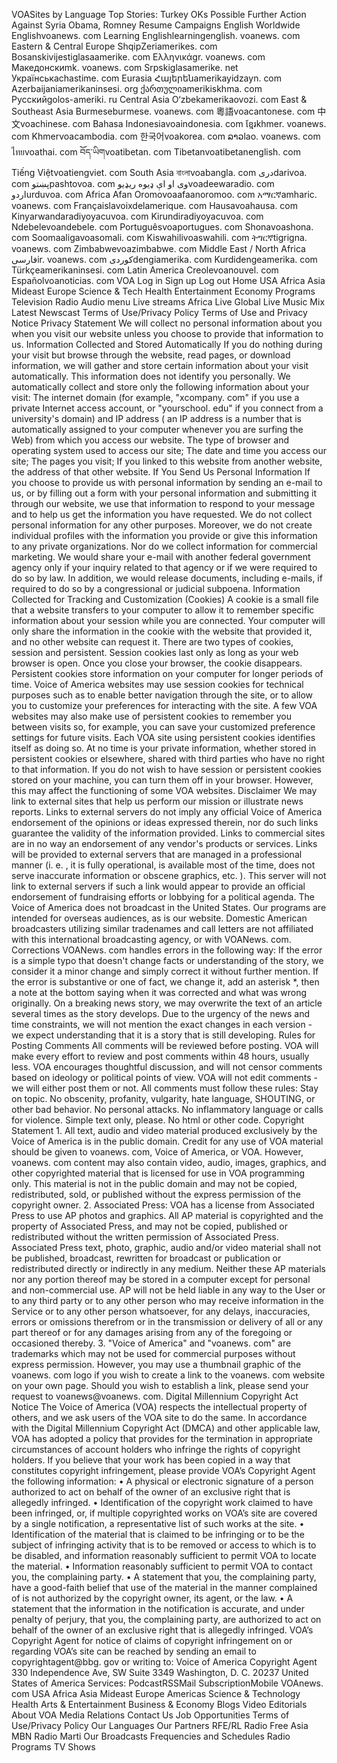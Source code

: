 VOASites by Language Top Stories: Turkey OKs Possible Further Action Against Syria Obama, Romney Resume Campaigns English Worldwide Englishvoanews. com Learning Englishlearningenglish. voanews. com Eastern & Central Europe ShqipZeriamerikes. com Bosanskivijestiglasaamerike. com Ελληνικάgr. voanews. com Македонскиmk. voanews. com Srpskiglasamerike. net Українськаchastime. com Eurasia Հայերենamerikayidzayn. com Azerbaijaniamerikaninsesi. org ქართულიamerikiskhma. com Русскийgolos-ameriki. ru Central Asia O‘zbekamerikaovozi. com East & Southeast Asia Burmeseburmese. voanews. com 粵語voacantonese. com 中文voachinese. com Bahasa Indonesiavoaindonesia. com ខ្មែរkhmer. voanews. com Khmervoacambodia. com 한국어voakorea. com ລາວlao. voanews. com ไทยvoathai. com བོད་ཡིགvoatibetan. com Tibetanvoatibetanenglish. com Tiếng Việtvoatiengviet. com South Asia বাংলাvoabangla. com دریdarivoa. com پښتوpashtovoa. com وی او اې ډيوه ريډیوvoadeewaradio. com اردوurduvoa. com Africa Afan Oromovoaafaanoromoo. com አማርኛamharic. voanews. com Françaislavoixdelamerique. com Hausavoahausa. com Kinyarwandaradiyoyacuvoa. com Kirundiradiyoyacuvoa. com Ndebelevoandebele. com Portuguêsvoaportugues. com Shonavoashona. com Soomaaligavoasomali. com Kiswahilivoaswahili. com ትግርኛtigrigna. voanews. com Zimbabwevoazimbabwe. com Middle East / North Africa فارسیir. voanews. com كوردیdengiamerika. com Kurdidengeamerika. com Türkçeamerikaninsesi. com Latin America Creolevoanouvel. com Españolvoanoticias. com VOA Log in Sign up Log out Home USA Africa Asia Mideast Europe Science & Tech Health Entertainment Economy Programs Television Radio Audio menu Live streams Africa Live Global Live Music Mix Latest Newscast Terms of Use/Privacy Policy Terms of Use and Privacy Notice Privacy Statement We will collect no personal information about you when you visit our website unless you choose to provide that information to us. Information Collected and Stored Automatically If you do nothing during your visit but browse through the website, read pages, or download information, we will gather and store certain information about your visit automatically. This information does not identify you personally. We automatically collect and store only the following information about your visit: The internet domain (for example, "xcompany. com" if you use a private Internet access account, or "yourschool. edu" if you connect from a university's domain) and IP address ( an IP address is a number that is automatically assigned to your computer whenever you are surfing the Web) from which you access our website. The type of browser and operating system used to access our site; The date and time you access our site; The pages you visit; If you linked to this website from another website, the address of that other website. If You Send Us Personal Information If you choose to provide us with personal information by sending an e-mail to us, or by filling out a form with your personal information and submitting it through our website, we use that information to respond to your message and to help us get the information you have requested. We do not collect personal information for any other purposes. Moreover, we do not create individual profiles with the information you provide or give this information to any private organizations. Nor do we collect information for commercial marketing. We would share your e-mail with another federal government agency only if your inquiry related to that agency or if we were required to do so by law. In addition, we would release documents, including e-mails, if required to do so by a congressional or judicial subpoena. Information Collected for Tracking and Customization (Cookies) A cookie is a small file that a website transfers to your computer to allow it to remember specific information about your session while you are connected. Your computer will only share the information in the cookie with the website that provided it, and no other website can request it. There are two types of cookies, session and persistent. Session cookies last only as long as your web browser is open. Once you close your browser, the cookie disappears. Persistent cookies store information on your computer for longer periods of time. Voice of America websites may use session cookies for technical purposes such as to enable better navigation through the site, or to allow you to customize your preferences for interacting with the site. A few VOA websites may also make use of persistent cookies to remember you between visits so, for example, you can save your customized preference settings for future visits. Each VOA site using persistent cookies identifies itself as doing so. At no time is your private information, whether stored in persistent cookies or elsewhere, shared with third parties who have no right to that information. If you do not wish to have session or persistent cookies stored on your machine, you can turn them off in your browser. However, this may affect the functioning of some VOA websites. Disclaimer We may link to external sites that help us perform our mission or illustrate news reports. Links to external servers do not imply any official Voice of America endorsement of the opinions or ideas expressed therein, nor do such links guarantee the validity of the information provided. Links to commercial sites are in no way an endorsement of any vendor's products or services. Links will be provided to external servers that are managed in a professional manner (i. e. , it is fully operational, is available most of the time, does not serve inaccurate information or obscene graphics, etc. ). This server will not link to external servers if such a link would appear to provide an official endorsement of fundraising efforts or lobbying for a political agenda. The Voice of America does not broadcast in the United States. Our programs are intended for overseas audiences, as is our website. Domestic American broadcasters utilizing similar tradenames and call letters are not affiliated with this international broadcasting agency, or with VOANews. com. Corrections VOANews. com handles errors in the following way: If the error is a simple typo that doesn't change facts or understanding of the story, we consider it a minor change and simply correct it without further mention. If the error is substantive or one of fact, we change it, add an asterisk \*, then a note at the bottom saying when it was corrected and what was wrong originally. On a breaking news story, we may overwrite the text of an article several times as the story develops. Due to the urgency of the news and time constraints, we will not mention the exact changes in each version - we expect understanding that it is a story that is still developing. Rules for Posting Comments All comments will be reviewed before posting. VOA will make every effort to review and post comments within 48 hours, usually less. VOA encourages thoughtful discussion, and will not censor comments based on ideology or political points of view. VOA will not edit comments - we will either post them or not. All comments must follow these rules: Stay on topic. No obscenity, profanity, vulgarity, hate language, SHOUTING, or other bad behavior. No personal attacks. No inflammatory language or calls for violence. Simple text only, please. No html or other code. Copyright Statement 1. All text, audio and video material produced exclusively by the Voice of America is in the public domain. Credit for any use of VOA material should be given to voanews. com, Voice of America, or VOA. However, voanews. com content may also contain video, audio, images, graphics, and other copyrighted material that is licensed for use in VOA programming only. This material is not in the public domain and may not be copied, redistributed, sold, or published without the express permission of the copyright owner. 2. Associated Press: VOA has a license from Associated Press to use AP photos and graphics. All AP material is copyrighted and the property of Associated Press, and may not be copied, published or redistributed without the written permission of Associated Press. Associated Press text, photo, graphic, audio and/or video material shall not be published, broadcast, rewritten for broadcast or publication or redistributed directly or indirectly in any medium. Neither these AP materials nor any portion thereof may be stored in a computer except for personal and non-commercial use. AP will not be held liable in any way to the User or to any third party or to any other person who may receive information in the Service or to any other person whatsoever, for any delays, inaccuracies, errors or omissions therefrom or in the transmission or delivery of all or any part thereof or for any damages arising from any of the foregoing or occasioned thereby. 3. "Voice of America" and "voanews. com" are trademarks which may not be used for commercial purposes without express permission. However, you may use a thumbnail graphic of the voanews. com logo if you wish to create a link to the voanews. com website on your own page. Should you wish to establish a link, please send your request to voanews@voanews. com. Digital Millennium Copyright Act Notice The Voice of America (VOA) respects the intellectual property of others, and we ask users of the VOA site to do the same. In accordance with the Digital Millennium Copyright Act (DMCA) and other applicable law, VOA has adopted a policy that provides for the termination in appropriate circumstances of account holders who infringe the rights of copyright holders. If you believe that your work has been copied in a way that constitutes copyright infringement, please provide VOA’s Copyright Agent the following information: • A physical or electronic signature of a person authorized to act on behalf of the owner of an exclusive right that is allegedly infringed. • Identification of the copyright work claimed to have been infringed, or, if multiple copyrighted works on VOA’s site are covered by a single notification, a representative list of such works at the site. • Identification of the material that is claimed to be infringing or to be the subject of infringing activity that is to be removed or access to which is to be disabled, and information reasonably sufficient to permit VOA to locate the material. • Information reasonably sufficient to permit VOA to contact you, the complaining party. • A statement that you, the complaining party, have a good-faith belief that use of the material in the manner complained of is not authorized by the copyright owner, its agent, or the law. • A statement that the information in the notification is accurate, and under penalty of perjury, that you, the complaining party, are authorized to act on behalf of the owner of an exclusive right that is allegedly infringed. VOA’s Copyright Agent for notice of claims of copyright infringement on or regarding VOA’s site can be reached by sending an email to copyrightagent@bbg. gov or writing to: Voice of America Copyright Agent 330 Independence Ave, SW Suite 3349 Washington, D. C. 20237 United States of America Services: PodcastRSSMail SubscriptionMobile VOAnews. com USA Africa Asia Mideast Europe Americas Science & Technology Health Arts & Entertainment Business & Economy Blogs Video Editorials About VOA Media Relations Contact Us Job Opportunities Terms of Use/Privacy Policy Our Languages Our Partners RFE/RL Radio Free Asia MBN Radio Marti Our Broadcasts Frequencies and Schedules Radio Programs TV Shows